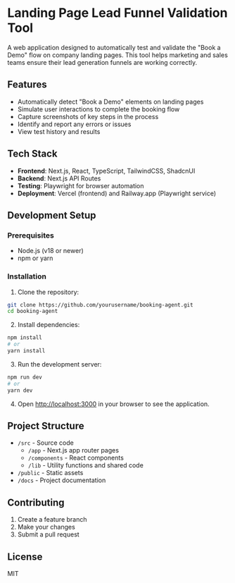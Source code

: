 # Landing Page Lead Funnel Validation Tool

A web application designed to automatically test and validate the "Book a Demo" flow on company landing pages. This tool helps marketing and sales teams ensure their lead generation funnels are working correctly.

## Features

- Automatically detect "Book a Demo" elements on landing pages
- Simulate user interactions to complete the booking flow
- Capture screenshots of key steps in the process
- Identify and report any errors or issues
- View test history and results

## Tech Stack

- **Frontend**: Next.js, React, TypeScript, TailwindCSS, ShadcnUI
- **Backend**: Next.js API Routes
- **Testing**: Playwright for browser automation
- **Deployment**: Vercel (frontend) and Railway.app (Playwright service)

## Development Setup

### Prerequisites

- Node.js (v18 or newer)
- npm or yarn

### Installation

1. Clone the repository:
```bash
git clone https://github.com/yourusername/booking-agent.git
cd booking-agent
```

2. Install dependencies:
```bash
npm install
# or
yarn install
```

3. Run the development server:
```bash
npm run dev
# or
yarn dev
```

4. Open [http://localhost:3000](http://localhost:3000) in your browser to see the application.

## Project Structure

- `/src` - Source code
  - `/app` - Next.js app router pages
  - `/components` - React components
  - `/lib` - Utility functions and shared code
- `/public` - Static assets
- `/docs` - Project documentation

## Contributing

1. Create a feature branch
2. Make your changes
3. Submit a pull request

## License

MIT
